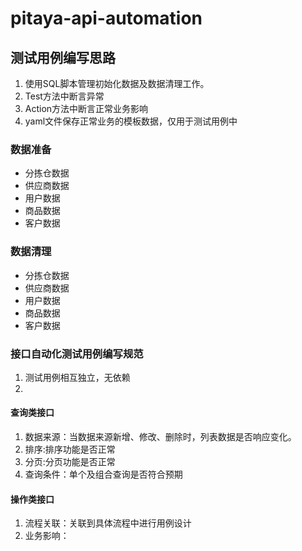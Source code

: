 # pitaya-api-automation

## 测试用例编写思路
1. 使用SQL脚本管理初始化数据及数据清理工作。
2. Test方法中断言异常
3. Action方法中断言正常业务影响
4. yaml文件保存正常业务的模板数据，仅用于测试用例中
### 数据准备

- 分拣仓数据
- 供应商数据
- 用户数据
- 商品数据
- 客户数据

### 数据清理

- 分拣仓数据
- 供应商数据
- 用户数据
- 商品数据
- 客户数据



### 接口自动化测试用例编写规范
1. 测试用例相互独立，无依赖
2. 

#### 查询类接口
1. 数据来源：当数据来源新增、修改、删除时，列表数据是否响应变化。
2. 排序:排序功能是否正常
3. 分页:分页功能是否正常
4. 查询条件：单个及组合查询是否符合预期

#### 操作类接口
1. 流程关联：关联到具体流程中进行用例设计
2. 业务影响：